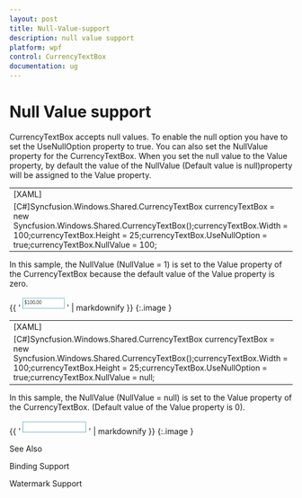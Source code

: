 ```yaml
---
layout: post
title: Null-Value-support
description: null value support
platform: wpf
control: CurrencyTextBox 
documentation: ug
---
```


# Null Value support

CurrencyTextBox accepts null values. To enable the null option you have to set the UseNullOption property to true. You can also set the NullValue property for the CurrencyTextBox. When you set the null value to the Value property, by default the value of the NullValue (Default value is null)property will be assigned to the Value property. 



<table>
<tr>
<td>
[XAML]<syncfusion:CurrencyTextBox x:Name="currencyTextBox" Height="25" Width="150"             UseNullOption="True" NullValue="100"/></td></tr>
<tr>
<td>
[C#]Syncfusion.Windows.Shared.CurrencyTextBox currencyTextBox = new                           Syncfusion.Windows.Shared.CurrencyTextBox();currencyTextBox.Width = 100;currencyTextBox.Height = 25;currencyTextBox.UseNullOption = true;currencyTextBox.NullValue = 100;</td></tr>
</table>


In this sample, the NullValue (NullValue = 1) is set to the Value property of the CurrencyTextBox because the default value of the Value property is zero.



{{ '![](Null-Value-support_images/Null-Value-support_img1.png)' | markdownify }}
{:.image }




<table>
<tr>
<td>
[XAML]<syncfusion:CurrencyTextBox x:Name="currencyTextBox" Height="25" Width="150"             UseNullOption="True" NullValue="{x:Null}"/></td></tr>
<tr>
<td>
[C#]Syncfusion.Windows.Shared.CurrencyTextBox currencyTextBox = new                           Syncfusion.Windows.Shared.CurrencyTextBox();currencyTextBox.Width = 100;currencyTextBox.Height = 25;currencyTextBox.UseNullOption = true;currencyTextBox.NullValue = null;</td></tr>
</table>


In this sample, the NullValue (NullValue = null) is set to the Value property of the CurrencyTextBox. (Default value of the Value property is 0).



{{ '![](Null-Value-support_images/Null-Value-support_img2.png)' | markdownify }}
{:.image }


See Also

Binding Support

Watermark Support

